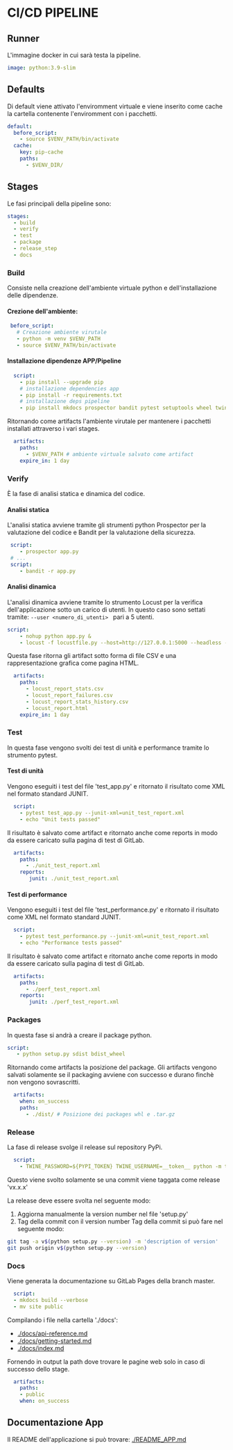 # CI/CD PIPELINE

## Runner
L'immagine docker in cui sarà testa la pipeline.
``` yml
image: python:3.9-slim
```
## Defaults
Di default viene attivato l'enviromment virtuale e viene inserito come cache la cartella contenente l'enviromment con i pacchetti.
```yml
default:
  before_script:
    - source $VENV_PATH/bin/activate
  cache:
    key: pip-cache
    paths:
      - $VENV_DIR/
```
## Stages
Le fasi principali della pipeline sono: 
``` yml
stages:
  - build 
  - verify 
  - test 
  - package 
  - release_step
  - docs 
```
### Build
Consiste nella creazione dell'ambiente virtuale python e dell'installazione delle dipendenze.

#### Crezione dell'ambiente:
``` yml
 before_script:
   # Creazione ambiente virutale
   - python -m venv $VENV_PATH
   - source $VENV_PATH/bin/activate
```
#### Installazione dipendenze APP/Pipeline
``` yml
  script:
    - pip install --upgrade pip
    # installazione dependencies app
    - pip install -r requirements.txt
    # installazione deps pipeline
    - pip install mkdocs prospector bandit pytest setuptools wheel twine locust
```
Ritornando come artifacts l'ambiente virutale per mantenere i pacchetti installati attraverso i vari stages.
``` yml
  artifacts:
    paths:
      - $VENV_PATH # ambiente virtuale salvato come artifact
    expire_in: 1 day
```


### Verify 
È la fase di analisi statica e dinamica del codice.

#### Analisi statica
L'analisi statica avviene tramite gli strumenti python Prospector per la valutazione del codice e Bandit per la valutazione della sicurezza.
``` yml
 script:
    - prospector app.py
 # ...
 script:
    - bandit -r app.py
```


#### Analisi dinamica
L'analisi dinamica avviene tramite lo strumento Locust per la verifica dell'applicazione sotto un carico di utenti.
In questo caso sono settati tramite: 
```--user <numero_di_utenti> ``` 
pari a 5 utenti.
```yml
script:
    - nohup python app.py &
    - locust -f locustfile.py --host=http://127.0.0.1:5000 --headless --users 5 --spawn-rate 5 --run-time 30s --csv=locust_report --html=locust_report.html
```
Questa fase ritorna gli artifact sotto forma di file CSV e una rappresentazione grafica come pagina HTML.

```yml
  artifacts:
    paths:
      - locust_report_stats.csv
      - locust_report_failures.csv
      - locust_report_stats_history.csv
      - locust_report.html
    expire_in: 1 day
```

### Test 
In questa fase vengono svolti dei test di unità e performance tramite lo strumento pytest.
#### Test di unità
Vengono eseguiti i test del file 'test_app.py' e ritornato il risultato come XML nel formato standard JUNIT.
``` yml
  script:
    - pytest test_app.py --junit-xml=unit_test_report.xml
    - echo "Unit tests passed"
```
Il risultato è salvato come artifact e ritornato anche come reports in modo da essere caricato sulla pagina di test di GitLab.
```yml
  artifacts:
    paths:
      - ./unit_test_report.xml
    reports:
       junit: ./unit_test_report.xml
```

#### Test di performance
Vengono eseguiti i test del file 'test_performance.py' e ritornato il risultato come XML nel formato standard JUNIT.
``` yml
  script:
    - pytest test_performance.py --junit-xml=unit_test_report.xml
    - echo "Performance tests passed"
```
Il risultato è salvato come artifact e ritornato anche come reports in modo da essere caricato sulla pagina di test di GitLab.
```yml
  artifacts:
    paths:
      - ./perf_test_report.xml
    reports:
       junit: ./perf_test_report.xml 
```

### Packages
In questa fase si andrà a creare il package python.
``` yml
script:
   - python setup.py sdist bdist_wheel
```
Ritornando come artifacts la posizione del package.
Gli artifacts vengono salvati  solamente se il packaging avviene con successo e durano finchè non vengono sovrascritti.
``` yml
  artifacts:
    when: on_success
    paths:
      - ./dist/ # Posizione dei packages whl e .tar.gz
```

### Release
La fase di release svolge il release sul repository PyPi.
``` yml
  script:
    - TWINE_PASSWORD=${PYPI_TOKEN} TWINE_USERNAME=__token__ python -m twine upload dist/*
```
Questo viene svolto solamente se una commit viene taggata come release 'vx.x.x'

La release deve essere svolta nel seguente modo:
1. Aggiorna manualmente la version number nel file 'setup.py'
2. Tag della commit con il version number
Tag della commit si può fare nel seguente modo: 
``` bash
git tag -a v$(python setup.py --version) -m 'description of version'
git push origin v$(python setup.py --version)
```

### Docs 
Viene generata la documentazione su GitLab Pages della branch master. 
``` yml
  script:
  - mkdocs build --verbose
  - mv site public
```
Compilando i file nella cartella './docs':
- [./docs/api-reference.md](https://gitlab.com/mvps2775149/2024_assignment2_apirestpy/-/blob/master/docs/api-reference.md)
- [./docs/getting-started.md](https://gitlab.com/mvps2775149/2024_assignment2_apirestpy/-/blob/master/docs/getting-started.md)
- [./docs/index.md](https://gitlab.com/mvps2775149/2024_assignment2_apirestpy/-/blob/master/docs/index.md)

Fornendo in output la path dove trovare le pagine web solo in caso di successo dello stage. 
``` yml
  artifacts:
    paths:
    - public
    when: on_success
```

## Documentazione App
Il README dell'applicazione si può trovare: [./README_APP.md](https://gitlab.com/mvps2775149/2024_assignment2_apirestpy/-/blob/master/README_APP.md)




